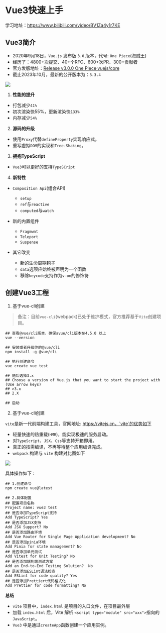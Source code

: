 # Vue3快速上手

学习地址：https://www.bilibili.com/video/BV1Za4y1r7KE

## Vue3简介

- 2020年9月18日，`Vue.js` 发布版 `3.0` 版本，代号: `One Piece`(海贼王)
- 经历了：4800+次提交、40+个RFC、600+次PR、300+贡献者
- 官方发版地址：[Release v3.0.0 One Piece·vuejs/core](https://github.com/vuejs/core/releases/tag/v3.0.0)
- 截止2023年10月，最新的公开版本为：`3.3.4`

![](https://img2024.cnblogs.com/blog/2332774/202401/2332774-20240128213637375-583815485.png)

1. **性能的提升**

- 打包减少`41%`
- 初次渲染快55%，更新渲染快`133%`
- 内存减少`54%`

2. **源码的升级**

- 使用`Proxy`代替`defineProperty`实现响应式。
- 重写虚拟`DOM`的实现和`Tree-Shaking`。

3. **拥抱TypeScript**

- `Vue3`可以更好的支持`TypeSCript`

4. **新特性**

- `Composition Api`(组合API)
  - `setup`
  - `ref`与`reactive`
  - `computed`与`watch`

- 新的内置组件
  - `Fragmwnt`
  - `Teleport`
  - `Suspense`

- 其它改变
  - 新的生命周期钩子
  - `data`选项应始终被声明为一个函数
  - 移除`keycode`支持作为`v-on`的修饰符

## 创建Vue3工程

1. 基于vue-cli创建

>备注：目前`vue-cli`(webpack)已处于维护模式，官方推荐基于`Vite`创建项目。

```shell
## 查看@vue/cli版本，确保avue/cli版本在4.5.0 以上
vue --version

## 安装或者升级你的@vue/cli
npm install -g @vue/cli

## 执行创建命令
vue create vue test

## 随后选择3.x
## Choose a version of Vue.js that you want to start the project with (Use arrow keys)
## >3.x
## 2.X

## 启动
```

2. 基于vue-cli创建

`vite`是新一代前端构建工具，官网地址: https://vitejs.cn，`vite`的优势如下

- 轻量快速的热重载(`HMR`)，能实现极速的服务启动。
- 对`TypeScript`、`JSX`、`Css`等支持开箱即用。
- 真正的按需编译，不再等待整个应用编译完成。
- `webpack` 构建与 `vite` 构建对比图如下

![](https://img2024.cnblogs.com/blog/2332774/202401/2332774-20240128221308207-1337125103.png)

具体操作如下：

```shell
## 1.创建命令
npm create vue@latest

## 2.具体配置
## 配置项目名称
Project name: vue3 test
## 是否添加TypeScript支持
Add TypeScript? Yes
## 是否添加JSX支持
Add JSX Support? No
## 是否添加路由环境
Add Vue Router for Single Page Application development? No
## 是否添加pinia环境
Add Pinia for state management? No
## 是否添加单元测试
Add Vitest for Unit Testing? No
## 是否添加端到端测试方案
Add an End-to-End Testing Solution?  No
## 是否添加ESLint语法检查
Add ESLint for code quality? Yes
## 是否添加Prettiert代码格式化
Add Prettier for code formatting? No
```

**总结**

- `vite` 项目中，`index.html` 是项目的入口文件，在项目最外层
- 加载 `index.html` 后，Vite 解析 `<script type="module" src="xxx">`指向的`JavaScript`。
- `Vue3` 中是通过`createApp`函数创建一个应用实例。